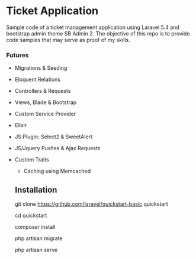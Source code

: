 # Ticket Application

Sample code of a ticket management application using Laravel 5.4 and bootstrap admin theme SB Admin 2.
The objective of this repo is to provide code samples that may serve as proof of my skills.

### Futures

* Migrations & Seeding
* Eloquent Relations
* Controllers & Requests
* Views, Blade & Bootstrap
* Custom Service Provider
* Elixir
* JS Plugin: Select2 & SweetAlert
* JS/Jquery Pushes & Ajax Requests
* Custom Traits
    * Caching using Memcached

    ## Installation

    git clone https://github.com/laravel/quickstart-basic quickstart

    cd quickstart

    composer install

    php artisan migrate

    php artisan serve